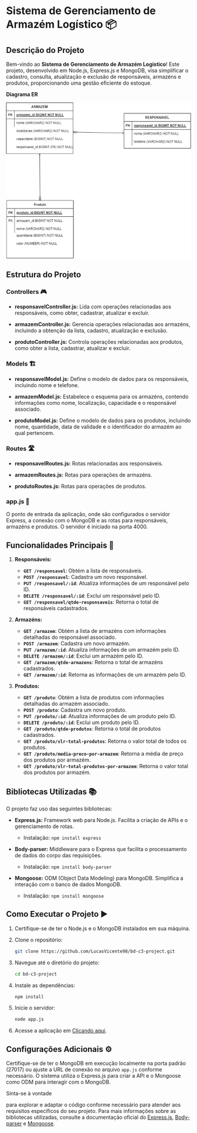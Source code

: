 # Sistema de Gerenciamento de Armazém Logístico 📦

## Descrição do Projeto

Bem-vindo ao **Sistema de Gerenciamento de Armazém Logístico**! Este projeto, desenvolvido em Node.js, Express.js e MongoDB, visa simplificar o cadastro, consulta, atualização e exclusão de responsáveis, armazéns e produtos, proporcionando uma gestão eficiente do estoque.

**Diagrama ER**

![Diagrama ER do projeto](https://github.com/LucasVicente98/bd-c3-project/raw/main/diagram/DIAGRAMA_ER_PROJETO_C3.jpeg)

## Estrutura do Projeto

### Controllers 🎮

- **responsavelController.js:** Lida com operações relacionadas aos responsáveis, como obter, cadastrar, atualizar e excluir.

- **armazemController.js:** Gerencia operações relacionadas aos armazéns, incluindo a obtenção da lista, cadastro, atualização e exclusão.

- **produtoController.js:** Controla operações relacionadas aos produtos, como obter a lista, cadastrar, atualizar e excluir.

### Models 🏗️

- **responsavelModel.js:** Define o modelo de dados para os responsáveis, incluindo nome e telefone.

- **armazemModel.js:** Estabelece o esquema para os armazéns, contendo informações como nome, localização, capacidade e o responsável associado.

- **produtoModel.js:** Define o modelo de dados para os produtos, incluindo nome, quantidade, data de validade e o identificador do armazém ao qual pertencem.

### Routes 🛣️

- **responsavelRoutes.js:** Rotas relacionadas aos responsáveis.

- **armazemRoutes.js:** Rotas para operações de armazéns.

- **produtoRoutes.js:** Rotas para operações de produtos.

### app.js 🚀

O ponto de entrada da aplicação, onde são configurados o servidor Express, a conexão com o MongoDB e as rotas para responsáveis, armazéns e produtos. O servidor é iniciado na porta 4000.

## Funcionalidades Principais 🚀

1. **Responsáveis:**
   - **`GET /responsavel`**: Obtém a lista de responsáveis.
   - **`POST /responsavel`**: Cadastra um novo responsável.
   - **`PUT /responsavel/:id`**: Atualiza informações de um responsável pelo ID.
   - **`DELETE /responsavel/:id`**: Exclui um responsável pelo ID.
   - **`GET /responsavel/qtde-responsaveis`**: Retorna o total de responsáveis cadastrados.

2. **Armazéns:**
   - **`GET /armazem`**: Obtém a lista de armazéns com informações detalhadas do responsável associado.
   - **`POST /armazem`**: Cadastra um novo armazém.
   - **`PUT /armazem/:id`**: Atualiza informações de um armazém pelo ID.
   - **`DELETE /armazem/:id`**: Exclui um armazém pelo ID.
   - **`GET /armazem/qtde-armazens`**: Retorna o total de armazéns cadastrados.
   - **`GET /armazem/:id`**: Retorna as informações de um armazém pelo ID.

3. **Produtos:**
   - **`GET /produto`**: Obtém a lista de produtos com informações detalhadas do armazém associado.
   - **`POST /produto`**: Cadastra um novo produto.
   - **`PUT /produto/:id`**: Atualiza informações de um produto pelo ID.
   - **`DELETE /produto/:id`**: Exclui um produto pelo ID.
   - **`GET /produto/qtde-produtos`**: Retorna o total de produtos cadastrados.
   - **`GET /produto/vlr-total-produtos`**: Retorna o valor total de todos os produtos.
   - **`GET /produto/media-preco-por-armazem`**: Retorna a média de preço dos produtos por armazém.
   - **`GET /produto/vlr-total-produtos-por-armazem`**: Retorna o valor total dos produtos por armazém.

## Bibliotecas Utilizadas 📚

O projeto faz uso das seguintes bibliotecas:

- **Express.js:** Framework web para Node.js. Facilita a criação de APIs e o gerenciamento de rotas.
  - Instalação: `npm install express`

- **Body-parser:** Middleware para o Express que facilita o processamento de dados do corpo das requisições.
  - Instalação: `npm install body-parser`

- **Mongoose:** ODM (Object Data Modeling) para MongoDB. Simplifica a interação com o banco de dados MongoDB.
  - Instalação: `npm install mongoose`

## Como Executar o Projeto ▶️

1. Certifique-se de ter o Node.js e o MongoDB instalados em sua máquina.

2. Clone o repositório:

   ```bash
   git clone https://github.com/LucasVicente98/bd-c3-project.git
   ```

3. Navegue até o diretório do projeto:

   ```bash
   cd bd-c3-project
   ```

4. Instale as dependências:

   ```bash
   npm install
   ```

5. Inicie o servidor:

   ```bash
   node app.js
   ```

6. Acesse a aplicação em [Clicando aqui](http://172.18.240.1:5500/bd-c3-front-end/menu_armazem.html).

## Configurações Adicionais ⚙️

Certifique-se de ter o MongoDB em execução localmente na porta padrão (27017) ou ajuste a URL de conexão no arquivo `app.js` conforme necessário. O sistema utiliza o Express.js para criar a API e o Mongoose como ODM para interagir com o MongoDB.

Sinta-se à vontade

 para explorar e adaptar o código conforme necessário para atender aos requisitos específicos do seu projeto. Para mais informações sobre as bibliotecas utilizadas, consulte a documentação oficial do [Express.js](https://expressjs.com/), [Body-parser](https://www.npmjs.com/package/body-parser) e [Mongoose](https://mongoosejs.com/).
